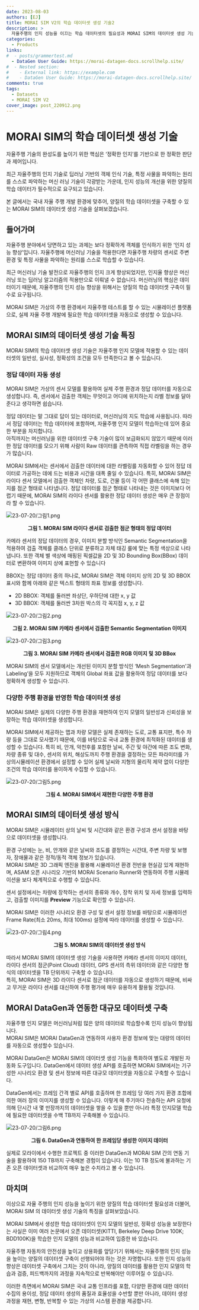 ```yaml
---
date: 2023-08-03
authors: [EJ]
title: MORAI SIM V2의 학습 데이터셋 생성 기술2
description: >
  자율주행의 인지 성능을 이끄는 학습 데이터셋의 필요성과 MORAI SIM의 데이터셋 생성 기술을 알아본다.
categories:
  - Products
links:
#  - posts/grammertest.md
  - DataGen User Guide: https://morai-datagen-docs.scrollhelp.site/
#  - Nested section:
#    - External link: https://example.com
#    - DataGen User Guide: https://morai-datagen-docs.scrollhelp.site/
comments: true
tags:
  - Datasets
  - MORAI SIM V2
cover_image: post_220912.png
---
```


# MORAI SIM의 학습 데이터셋 생성 기술
자율주행 기술의 완성도를 높이기 위한 핵심은 ‘정확한 인지’를 기반으로 한 정확한 판단과 제어입니다. 

최근 자율주행의 인지 기술로 딥러닝 기반의 객체 인식 기술, 특정 사물을 파악하는 원리를 스스로 파악하는 머신 러닝 기술이 각광받는 가운데, 
인지 성능의 개선을 위한 양질의 학습 데이터가 필수적으로 요구되고 있습니다.

본 글에서는 국내 자율 주행 개발 환경에 맞추어, 양질의 학습 데이터셋을 구축할 수 있는 MORAI SIM의 데이터셋 생성 기술을 살펴보겠습니다.


## 들어가며
자율주행 분야에서 당면하고 있는 과제는 보다 정확하게 객체를 인식하기 위한 ‘인지 성능 향상’입니다. 자율주행에 머신러닝 기술을 적용한다면 자율주행 차량의 센서로 주변 환경 및 특정 사물을 파악하는 원리를 스스로 학습할 수 있습니다.

최근 머신러닝 기술 발전으로 자율주행의 인지 크게 향상되었지만, 인지율 향상은 머신러닝 또는 딥러닝 알고리즘의 적용만으로 이뤄낼 수 없습니다. 
머신러닝의 핵심은 데이터이기 때문에, 자율주행의 인지 성능 향상을 위해서는 양질의 학습 데이터셋 구축이 필수로 요구됩니다.

MORAI SIM은 가상의 주행 환경에서 자율주행 테스트를 할 수 있는 시뮬레이션 플랫폼으로, 실제 자율 주행 개발에 필요한 학습 데이터셋을 자동으로 생성할 수 있습니다. 


## MORAI SIM의 데이터셋 생성 기술 특징
MORAI SIM의 학습 데이터셋 생성 기술은 자율주행 인지 모델에 적용할 수 있는 데이터셋의 일반성, 실사성, 정확성의 조건을 모두 만족한다고 볼 수 있습니다.

### 정답 데이터 자동 생성
MORAI SIM은 가상의 센서 모델를 활용하여 실제 주행 환경과 정답 데이터를 자동으로 생성합니다. 즉, 센서에서 검출한 객체는 무엇이고 어디에 위치하는지 라벨 정보를 달아준다고 생각하면 쉽습니다.

정답 데이터는 말 그대로 답이 있는 데이터로, 머신러닝의 지도 학습에 사용됩니다. 따라서 정답 데이터는 학습 데이터에 포함하며, 자율주행 인지 모델이 학습하는데 있어 중요한 부분을 차지합니다. <br>
아직까지는 머신러닝을 위한 데이터셋 구축 기술이 많이 보급화되지 않았기 때문에 이러한 정답 데이터를 모으기 위해 사람이 Raw 데이터를 관측하여 직접 라벨링을 하는 경우가 많습니다. 

MORAI SIM에서는 센서에서 검출한 데이터에 대한 라벨링를 자동화할 수 있어 정답 데이터로 가공하는 데에 드는 비용과 시간을 대폭 줄일 수 있습니다.
특히, MORAI SIM은 라이다 센서 모델에서 검출한 객체인 차량, 도로, 건물 등이 각 어떤 클래스에 속해 있는지를 점군 형태로 나타냅니다. 정답 데이터를 점군 형태로 나타내는 것은 이미지보다 어렵기 때문에, MORAI SIM의 라이다 센서를 활용한 정답 데이터 생성은 매우 큰 장점이라 할 수 있습니다.

![23-07-20/그림1.png](23-07-20/그림1.png)
<figcaption><b><center>그림 1. MORAI SIM 라이다 센서로 검출한 점군 형태의 정답 데이터</center></b></figcaption>

카메라 센서의 정답 데이터의 경우, 이미지 분할 방식인 Semantic Segmentation을 적용하여 검출 객체를 클래스 단위로 분류하고 자체 태깅 룰에 맞는 특정 색상으로 나타냅니다. 또한 객체 별 색상에 매핑된 픽셀값을 2D 및 3D Bounding Box(BBox) 데이터로 변환하여 이미지 상에 표현할 수 있습니다

BBOX는 정답 데이터 중의 하나로, MORAI SIM은 객체 이미지 상의 2D 및 3D BBOX 표시와 함께 아래와 같은 텍스트 형태의 좌표 정보를 생성합니다.

 - 2D BBOX: 객체를 둘러싼 좌상단, 우하단에 대한 x, y 값
 - 3D BBOX: 객체를 둘러싼 3차원 박스의 각 꼭지점 x, y, z 값

![23-07-20/그림2.png](23-07-20/semantic.png)
<figcaption><b><center>그림 2. MORAI SIM 카메라 센서에서 검출한 Semantic Segmentation 이미지</center></b></figcaption>

![23-07-20/그림3.png](23-07-20/rgb.png)
<figcaption><b><center>그림 3. MORAI SIM 카메라 센서에서 검출한 RGB 이미지 및 3D BBox </center></b></figcaption>

MORAI SIM의 센서 모델에서는 개선된 이미지 분할 방식인 ‘Mesh Segmentation'과 Labeling’을 모두 지원하므로 객체의 Global 좌표 값을 활용하여 정답 데이터를 보다 정확하게 생성할 수 있습니다.

### 다양한 주행 환경을 반영한 학습 데이터셋 생성 
MORAI SIM은 실제의 다양한 주행 환경을 재현하여 인지 모델의 일반성과 신뢰성을 보장하는 학습 데이터셋을 생성합니다.

MORAI SIM에서 제공하는 맵과 차량 모델은 실제 존재하는 도로, 교통 표지판, 특수 차량 등을 그대로 모사했기 때문에, 이를 바탕으로 국내 교통 환경에 최적화된 데이터를 생성할 수 있습니다. 
특히 비, 안개, 악천후를 포함한 날씨, 주간 및 야간에 따른 조도 변화, 차량 종류 및 대수, 센서의 위치, 해상도까지 주행 환경을 결정하는 모든 파라미터를 가상의시뮬레이션 환경에서 설정할 수 있어 실제 날씨와 지형의 물리적 제약 없이 다양한 조건의 학습 데이터를 용이하게 수집할 수 있습니다. 

![23-07-20/그림5.png](23-07-20/그림5.png)
<figcaption><b><center>그림 4. MORAI SIM에서 재현한 다양한 주행 환경</center></b></figcaption>

## MORAI SIM의 데이터셋 생성 방식
MORAI SIM은 시뮬레이터 상의 날씨 및 시간대와 같은 환경 구성과 센서 설정을 바탕으로 데이터셋을 생성합니다.

환경 구성에는 눈, 비, 안개와 같은 날씨와 조도를 결정하는 시간대, 주변 차량 및 보행자, 장애물과 같은 정적/동적 객체 정보가 있습니다. <Br>
MORAI SIM은 3D 그래픽 엔진을 활용해 시뮬레이션 환경 전반을 현실감 있게 재현하며, ASAM 오픈 시나리오 기반의 MORAI Scenario Runner와 연동하여 주행 시뮬레이션을 보다 체계적으로 수행할 수 있습니다.

센서 설정에서는 차량에 장착하는 센서의 종류와 개수, 장착 위치 및 자세 정보를 입력하고, 검출할 이미지를 **Preview** 기능으로 확인할 수 있습니다.

MORAI SIM은 이러한 시나리오 환경 구성 및 센서 설정 정보를 바탕으로 시뮬레이션 Frame Rate(최소 20ms, 최대 100ms) 설정에 따라 데이터를 생성할 수 있습니다. 

![23-07-20/그림4.png](23-07-20/그림4.png)
<figcaption><b><center>그림 5. MORAI SIM의 데이터셋 생성 방식</center></b></figcaption>

따라서 MORAI SIM의 데이터셋 생성 기술을 사용하면 카메라 센서의 이미지 데이터, 라이다 센서의 점군(Point Cloud) 데이터, GPS 센서의 측위 데이터와 같은 다양한 형식의 데이터셋을 TB 단위까지 구축할 수 있습니다. <br>
특히, MORAI SIM은 3D 라이다 센서로 점군 데이터를 자동으로 생성하기 때문에, 비싸고 무거운 라이다 센서를 대신하여 주행 평가에 매우 유용하게 활용될 것입니다.

## MORAI DataGen과 연동한 대규모 데이터셋 구축 
자율주행 인지 모델은 머신러닝처럼 많은 양의 데이터로 학습할수록 인지 성능이 향상됩니다. <Br>
MORAI SIM은 MORAI DataGen과 연동하여 사용자 환경 정보에 맞는 대량의 데이터를 자동으로 생성할수 있습니다. 

MORAI DataGen은 MORAI SIM의 데이터셋 생성 기능을 특화하여 별도로 개발된 자동화 도구입니다.
DataGen에서 데이터 생성 API를 호출하면 MORAI SIM에서는 기구성한 시나리오 환경 및 센서 정보에 따른 대규모 데이터셋을 자동으로 구축할 수 있습니다.

DataGen에서는 프레임 간격 별로 API를 호출하며 한 프레임 당 여러 가지 환경 조합에 의한 여러 장의 이미지를 생성할 수 있습니다. 이렇게 매 주기마다 전송하는 API 요청에 의해 단시간 내 몇 만장까지의 데이터셋을 쌓을 수 있을 뿐만 아니라 특정 인지모델 학습에 필요한 데이터셋을 수백 TB까지 구축해볼 수 있습니다.

![23-07-20/그림6.png](23-07-20/그림6.png)
<figcaption><b><center>그림 6. DataGen과 연동하여 한 프레임당 생성한 이미지 데이터</center></b></figcaption>

실제로 모라이에서 수행한 프로젝트 중 이러한 DataGen과 MORAI SIM 간의 연동 기술을 활용하여 150 TB까지 구축해본 경험이 있습니다. 이는 10 TB 정도에 불과하는 기존 오픈 데이터셋과 비교하여 매우 높은 수치라고 볼 수 있습니다.

## 마치며
이상으로 자율 주행의 인지 성능을 높이기 위한 양질의 학습 데이터셋 필요성과 더불어, MORAI SIM 의 데이터셋 생성 기술의 특징을 살펴보았습니다.

MORAI SIM에서 생성한 학습 데이터셋이 인지 모델의 일반성, 정확성 성능을 보장한다는 사실은 이미 여러 논문에서 오픈 데이터셋(KITTI, Berkeley Deep Drive 100K; BDD100K)을 학습한 인지 모델의 성능과 비교하여 입증한 바 있습니다.

자율주행 자동차의 안전성을 높이고 상용화를 앞당기기 위해서는 자율주행의 인지 성능을 높이는 양질의 데이터셋 구축이 선행되어야 하는 것은 자명합니다.
또한 인지 성능의 향상은 데이터셋 구축에서 그치는 것이 아니라, 양질의 데이터를 활용한 인지 모델의 학습과 검증, 피드백까지의 과정을 지속적으로 반복해야만 이루어질 수 있습니다.

이러한 측면에서 MORAI SIM은 국내 교통 인프라를 포함, 다양한 환경에 대한 데이터 수집의 용이성, 정답 데이터 생성의 품질과 효율성을 수반할 뿐만 아니라,
데이터 생성 과정을 재현, 변형, 반복할 수 있는 가상의 시스템 환경을 제공합니다.


